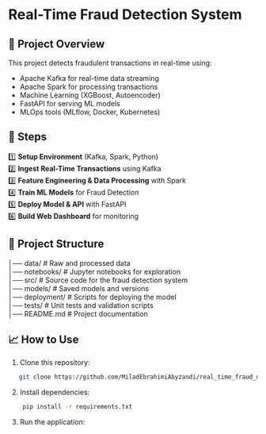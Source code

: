 # Real-Time Fraud Detection System

## 📌 Project Overview
This project detects fraudulent transactions in real-time using:
- Apache Kafka for real-time data streaming
- Apache Spark for processing transactions
- Machine Learning (XGBoost, Autoencoder)
- FastAPI for serving ML models
- MLOps tools (MLflow, Docker, Kubernetes)

## 🚀 Steps
1️⃣ **Setup Environment** (Kafka, Spark, Python)  
2️⃣ **Ingest Real-Time Transactions** using Kafka  
3️⃣ **Feature Engineering & Data Processing** with Spark  
4️⃣ **Train ML Models** for Fraud Detection  
5️⃣ **Deploy Model & API** with FastAPI  
6️⃣ **Build Web Dashboard** for monitoring  

## 📁 Project Structure
│── data/                # Raw and processed data  
│── notebooks/           # Jupyter notebooks for exploration  
│── src/                 # Source code for the fraud detection system  
│── models/              # Saved models and versions  
│── deployment/          # Scripts for deploying the model  
│── tests/               # Unit tests and validation scripts  
│── README.md            # Project documentation  

## 📈 How to Use
1. Clone this repository:
 ```sh
    git clone https://github.com/MiladEbrahimiAbyzandi/real_time_fraud_detection.git
```
2. Install dependencies:
```sh
    pip install -r requirements.txt
```

3. Run the application:
